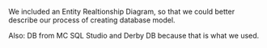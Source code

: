 We included an Entity Realtionship Diagram, so that we could better describe our process of creating database model.

Also: DB from MC SQL Studio
and Derby DB because that is what we used.
